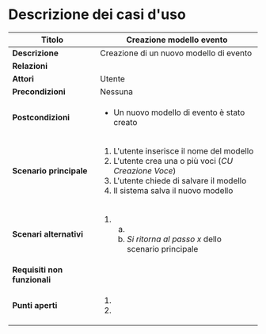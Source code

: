 Descrizione dei casi d'uso
===

Titolo | Creazione modello evento
--- | ---
**Descrizione** | Creazione di un nuovo modello di evento
**Relazioni** | 
**Attori** | Utente
**Precondizioni** | Nessuna
**Postcondizioni** | <ul><li>Un nuovo modello di evento è stato creato</li></ul>
**Scenario principale** | <ol><li>L'utente inserisce il nome del modello</li><li>L'utente crea una o più voci (*CU Creazione Voce*)</li><li>L'utente chiede di salvare il modello</li><li>Il sistema salva il nuovo modello</li></ol>
**Scenari alternativi** | <ol start="1"><li><ol type="a"><li></li> <li>*Si ritorna al passo x* dello scenario principale</li></ol></li></ol>
**Requisiti non funzionali** | 
**Punti aperti** | <ol><li></li> <li></li></ol>

